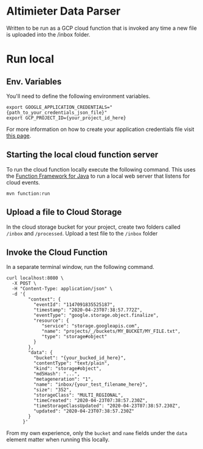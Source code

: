 # Altimieter Data Parser

Written to be run as a GCP cloud function that is invoked any time a new file is uploaded into the /inbox folder.

# Run local

## Env. Variables

You'll need to define the following environment variables.

```
export GOOGLE_APPLICATION_CREDENTIALS="{path_to_your_credentials_json_file}"
export GCP_PROJECT_ID={your_project_id_here}
```

For more information on how to create your application credentials file visit [this page](https://cloud.google.com/docs/authentication/application-default-credentials).

## Starting the local cloud function server

To run the cloud function locally execute the following command. This uses the [Function Framework for Java](https://github.com/GoogleCloudPlatform/functions-framework-java#configuration-on-the-command-line) to run a local web server that listens for cloud events.

```
mvn function:run
```

## Upload a file to Cloud Storage

In the cloud storage bucket for your project, create two folders called `/inbox` and `/processed`. Upload a test file to the `/inbox` folder

## Invoke the Cloud Function

In a separate terminal window, run the following command.

```
curl localhost:8080 \
  -X POST \
  -H "Content-Type: application/json" \
  -d '{
        "context": {
          "eventId": "1147091835525187",
          "timestamp": "2020-04-23T07:38:57.772Z",
          "eventType": "google.storage.object.finalize",
          "resource": {
             "service": "storage.googleapis.com",
             "name": "projects/_/buckets/MY_BUCKET/MY_FILE.txt",
             "type": "storage#object"
          }
        },
        "data": {
          "bucket": "{your_bucked_id_here}",
          "contentType": "text/plain",
          "kind": "storage#object",
          "md5Hash": "...",
          "metageneration": "1",
          "name": "inbox/{your_test_filename_here}",
          "size": "352",
          "storageClass": "MULTI_REGIONAL",
          "timeCreated": "2020-04-23T07:38:57.230Z",
          "timeStorageClassUpdated": "2020-04-23T07:38:57.230Z",
          "updated": "2020-04-23T07:38:57.230Z"
        }
      }'
```

From my own experience, only the `bucket` and `name` fields under the `data` element matter when running this locally.
